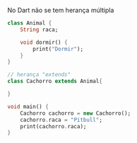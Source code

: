 No Dart não se tem herança múltipla

```dart
class Animal {
    String raca;

    void dormir() {
        print("Dormir");
    }
}

// herança "extends"
class Cachorro extends Animal{

}

void main() {
    Cachorro cachorro = new Cachorro();
    cachorro.raca = "Pitbull";
    print(cachorro.raca);
}

```